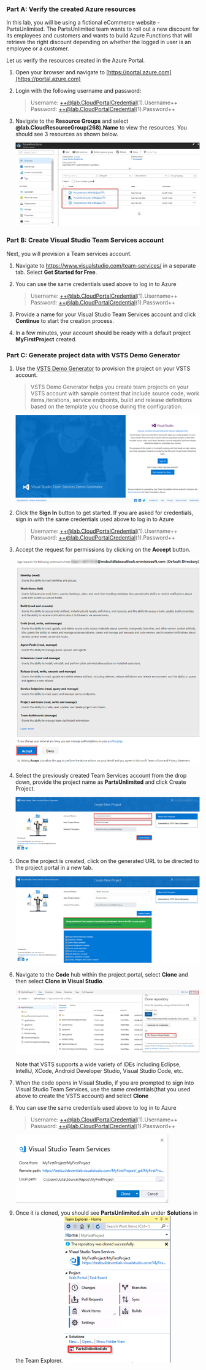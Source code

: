 ### Part A: Verify the created Azure resources

 In this lab, you will be using a fictional eCommerce website - PartsUnlimited. The PartsUnlimited team wants to  roll out a new discount for its employees and customers and wants to build Azure Functions that will retrieve the right discount depending on whether the logged in user is an employee or a customer. 

Let us verify the resources created in the Azure Portal. 

1. Open your browser and navigate to [https://portal.azure.com](https://portal.azure.com)

1. Login with the following username and password:
   > Username: ++@lab.CloudPortalCredential(1).Username++    
   > Password: ++@lab.CloudPortalCredential(1).Password++


1. Navigate to the **Resource Groups** and select **@lab.CloudResourceGroup(268).Name** to view the resources. You should see 3 resources as shown below.

   ![azure_resources](images/azure_resources.png)

### Part B: Create Visual Studio Team Services account

Next, you will provision a Team services account.

1. Navigate to https://www.visualstudio.com/team-services/ in a separate tab. Select **Get Started for Free**.

1. You can use the same credentials used above to log in to Azure
     > Username: ++@lab.CloudPortalCredential(1).Username++      
     > Password: ++@lab.CloudPortalCredential(1).Password++

1. Provide a name for your Visual Studio Team Services account and click **Continue** to start the creation process.

1. In a few minutes, your account should be ready with a default project **MyFirstProject** created.

### Part C: Generate project data with VSTS Demo Generator

1. Use the [VSTS Demo Generator](https://demogentesting.azurewebsites.net/?TemplateId=77376&Name=AzureFunctions_BuildWorkshop) to provision the project on your VSTS account.

   > VSTS Demo Generator helps you create team projects on your VSTS account with sample content that include source code, work items,iterations, service endpoints, build and release definitions based on the template you choose during the configuration.

   ![vsts demo generator](images/vstsdemogeneratornew.png)

1. Click the **Sign In** button to get started. If you are asked for credentials, sign in with the same credentials used above to log in to Azure
     > Username: ++@lab.CloudPortalCredential(1).Username++      
     > Password: ++@lab.CloudPortalCredential(1).Password++  

1. Accept the request for permissions by clicking on the **Accept** button. 

   ![accept terms](images/acceptterms.png)
     
1. Select the previously created Team Services account from the drop down, provide the project name as **PartsUnlimited** and click Create Project.

    ![create project](images/createproject.png)

1. Once the project is created, click on the generated URL to be directed to the project portal in a new tab.

    ![create project](images/createdproject.png)

1. Navigate to the **Code** hub within the project portal, select **Clone** and then select **Clone in Visual Studio**. 

   ![cloneinvisualstudio](images/cloneinvisualstudio.png)

   Note that VSTS supports a wide variety of IDEs including Eclipse, IntelliJ, XCode, Android Developer Studio, Visual Studio Code, etc.

1. When the code opens in Visual Studio, if you are prompted to sign into Visual Studio Team Services, use the same credentials(that you used above to create the VSTS account) and select **Clone**

1. You can use the same credentials used above to log in to Azure
     > Username: ++@lab.CloudPortalCredential(1).Username++      
     > Password: ++@lab.CloudPortalCredential(1).Password++

     ![clonepath](images/clonepath.png)


1. Once it is cloned, you should see **PartsUnlimited.sln** under **Solutions** in the Team Explorer.
     ![openproject](images/openproject.png)
